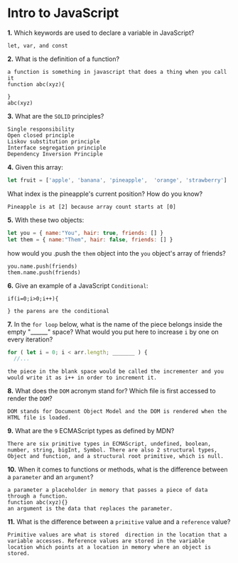 # Intro to JavaScript

**1.** Which keywords are used to declare a variable in JavaScript?
<!-- enter you answer in the space below -->
```
let, var, and const

```
**2.** What is the definition of a function?
<!-- enter you answer in the space below -->
```
a function is something in javascript that does a thing when you call it 
function abc(xyz){

}
abc(xyz)
```
**3.** What are the `SOLID` principles?
<!-- enter you answer in the space below -->
```
Single responsibility
Open closed principle
Liskov substitution principle
Interface segregation principle
Dependency Inversion Principle
```
**4.** Given this array: 
```js
let fruit = ['apple', 'banana', 'pineapple',  'orange', 'strawberry']
``` 
What index is the pineapple's current position? How do you know?
<!-- enter you answer in the space below -->
```
Pineapple is at [2] because array count starts at [0]
```
**5.** With these two objects: 
```js
let you = { name:"You", hair: true, friends: [] }
let them = { name:"Them", hair: false, friends: [] }
```
how would you .push the `them` object into the `you` object's array of friends?
<!-- enter you answer in the space below -->
```
you.name.push(friends)
them.name.push(friends)
```

**6.** Give an example of a JavaScript `Conditional`:
<!-- enter you answer in the space below -->
```
if(i=0;i>0;i++){

} the parens are the conditional
```
**7.** In the `for loop` below, what is the name of the piece belongs inside the empty "______" space? What would you put here to increase `i` by one on every iteration?
```js
for ( let i = 0; i < arr.length; _______ ) {
  //...
```
<!-- enter you answer in the space below -->
```
the piece in the blank space would be called the incrementer and you would write it as i++ in order to increment it. 

```
**8.** What does the `DOM` acronym stand for? Which file is first accessed to render the `DOM`?
<!-- enter you answer in the space below -->
```
DOM stands for Document Object Model and the DOM is rendered when the HTML file is loaded.

```

**9.** What are the `9` ECMAScript types as defined by MDN?
<!-- enter you answer in the space below -->
```
There are six primitive types in ECMAScript, undefined, boolean, number, string, bigInt, Symbol. There are also 2 structural types, Object and function, and a structural root primitive, which is null.

```
**10.** When it comes to functions or methods, what is the difference between a `parameter` and an `argument`?
<!-- enter you answer in the space below -->
```
a parameter a placeholder in memory that passes a piece of data through a function.
function abc(xyz){}
an argument is the data that replaces the parameter. 
```
**11.** What is the difference between a `primitive` value and a `reference` value?
<!-- enter you answer in the space below -->
```
Primitive values are what is stored  direction in the location that a variable accesses. Reference values are stored in the variable location which points at a location in memory where an object is stored.

```